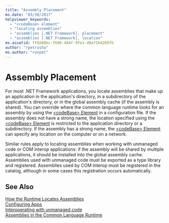 ```yaml
---
title: "Assembly Placement"
ms.date: "03/30/2017"
helpviewer_keywords: 
  - "<codeBase> element"
  - "locating assemblies"
  - "assemblies [.NET Framework], placement"
  - "assemblies [.NET Framework], location"
ms.assetid: ff8d48bc-f606-484f-9fe1-d0af264269fb
author: "rpetrusha"
ms.author: "ronpet"
---
```

# Assembly Placement
For most .NET Framework applications, you locate assemblies that make up an application in the application's directory, in a subdirectory of the application's directory, or in the global assembly cache (if the assembly is shared). You can override where the common language runtime looks for an assembly by using the [\<codeBase> Element](../../../docs/framework/configure-apps/file-schema/runtime/codebase-element.md) in a configuration file. If the assembly does not have a strong name, the location specified using the [\<codeBase> Element](../../../docs/framework/configure-apps/file-schema/runtime/codebase-element.md) is restricted to the application directory or a subdirectory. If the assembly has a strong name, the [\<codeBase> Element](../../../docs/framework/configure-apps/file-schema/runtime/codebase-element.md) can specify any location on the computer or on a network.  
  
 Similar rules apply to locating assemblies when working with unmanaged code or COM interop applications: if the assembly will be shared by multiple applications, it should be installed into the global assembly cache. Assemblies used with unmanaged code must be exported as a type library and registered. Assemblies used by COM interop must be registered in the catalog, although in some cases this registration occurs automatically.  
  
## See Also  
 [How the Runtime Locates Assemblies](../../../docs/framework/deployment/how-the-runtime-locates-assemblies.md)  
 [Configuring Apps](../../../docs/framework/configure-apps/index.md)  
 [Interoperating with unmanaged code](../../../docs/framework/interop/index.md)  
 [Assemblies in the Common Language Runtime](../../../docs/framework/app-domains/assemblies-in-the-common-language-runtime.md)
